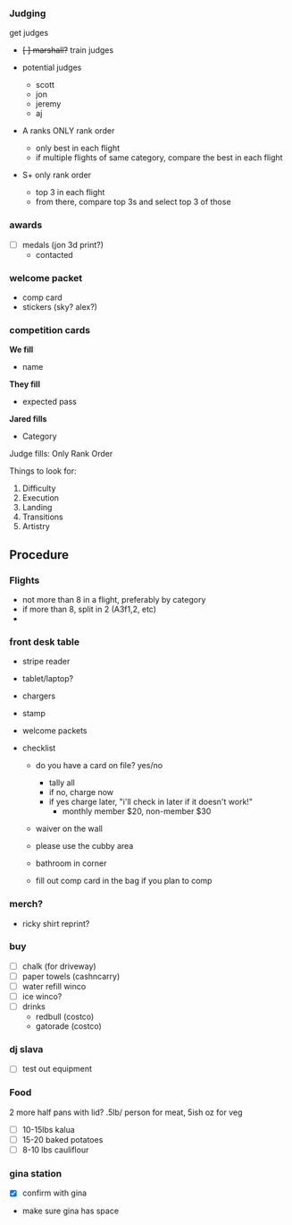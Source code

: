 ### Judging

get judges

- ~~[ ] marshall?~~
  train judges
- potential judges

  - scott
  - jon
  - jeremy
  - aj

- A ranks ONLY rank order
  - only best in each flight
  - if multiple flights of same category, compare the best in each flight
- S+ only rank order
  - top 3 in each flight
  - from there, compare top 3s and select top 3 of those

### awards

- [ ] medals (jon 3d print?)
  - contacted

### welcome packet

- comp card
- stickers (sky? alex?)

### competition cards

**We fill**

- name

**They fill**

- expected pass

**Jared fills**

- Category

Judge fills:
Only Rank Order

Things to look for:

1. Difficulty
2. Execution
3. Landing
4. Transitions
5. Artistry

## Procedure

### Flights

- not more than 8 in a flight, preferably by category
- if more than 8, split in 2 (A3f1,2, etc)
-

###

### front desk table

- stripe reader
- tablet/laptop?
- chargers
- stamp
- welcome packets
- checklist

  - do you have a card on file? yes/no

    - tally all
    - if no, charge now
    - if yes charge later, "i'll check in later if it doesn't work!"
      - monthly member \$20, non-member $30

  - waiver on the wall
  - please use the cubby area
  - bathroom in corner
  - fill out comp card in the bag if you plan to comp

### merch?

- ricky shirt reprint?

### buy

- [ ] chalk (for driveway)
- [ ] paper towels (cashncarry)
- [ ] water refill winco
- [ ] ice winco?
- [ ] drinks
  - redbull (costco)
  - gatorade (costco)

### dj slava

- [ ] test out equipment

### Food

2 more half pans with lid?
.5lb/ person for meat, 5ish oz for veg

- [ ] 10-15lbs kalua
- [ ] 15-20 baked potatoes
- [ ] 8-10 lbs cauliflour

### gina station

- [x] confirm with gina
- make sure gina has space
